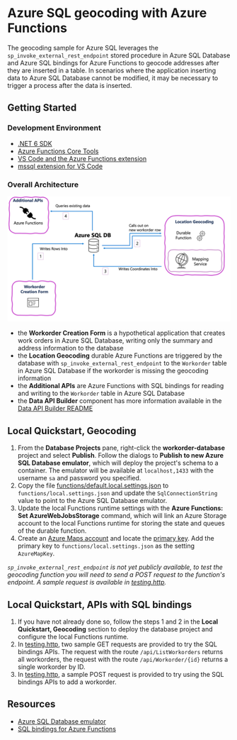 # Azure SQL geocoding with Azure Functions

The geocoding sample for Azure SQL leverages the `sp_invoke_external_rest_endpoint` stored procedure in Azure SQL Database and Azure SQL bindings for Azure Functions to geocode addresses after they are inserted in a table.  In scenarios where the application inserting data to Azure SQL Database cannot be modified, it may be necessary to trigger a process after the data is inserted. 


## Getting Started

### Development Environment

- [.NET 6 SDK](https://dotnet.microsoft.com/download/dotnet/6.0)
- [Azure Functions Core Tools](https://learn.microsoft.com/azure/azure-functions/functions-run-local#install-the-azure-functions-core-tools)
- [VS Code and the Azure Functions extension](https://marketplace.visualstudio.com/items?itemName=ms-azuretools.vscode-azurefunctions)
- [mssql extension for VS Code](https://marketplace.visualstudio.com/items?itemName=ms-mssql.mssql)


### Overall Architecture

![Architecture Diagram](./architecture.png)

- the **Workorder Creation Form** is a hypothetical application that creates work orders in Azure SQL Database, writing only the summary and address information to the database
- the **Location Geocoding** durable Azure Functions are triggered by the database with `sp_invoke_external_rest_endpoint` to the `Workorder` table in Azure SQL Database if the workorder is missing the geocoding information
- the **Additional APIs** are Azure Functions with SQL bindings for reading and writing to the `Workorder` table in Azure SQL Database
- the **Data API Builder** component has more information available in the [Data API Builder README](./data-api-builder/readme.md)

## Local Quickstart, Geocoding

1. From the **Database Projects** pane, right-click the **workorder-database** project and select **Publish**. Follow the dialogs to **Publish to new Azure SQL Database emulator**, which will deploy the project's schema to a container.  The emulator will be available at `localhost,1433` with the username `sa` and password you specified.
2. Copy the file [functions/default.local.settings.json](./functions/default.local.settings.json) to `functions/local.settings.json` and update the `SqlConnectionString` value to point to the Azure SQL Database emulator.
3. Update the local Functions runtime settings with the **Azure Functions: Set AzureWebJobsStorage** command, which will link an Azure Storage account to the local Functions runtime for storing the state and queues of the durable function.
4. Create an [Azure Maps account](https://learn.microsoft.com/azure/azure-maps/quick-demo-map-app#create-an-azure-maps-account) and locate the [primary key](https://learn.microsoft.com/azure/azure-maps/quick-demo-map-app#get-the-primary-key-for-your-account). Add the primary key to `functions/local.settings.json` as the setting `AzureMapKey`.

*`sp_invoke_external_rest_endpoint` is not yet publicly available, to test the geocoding function you will need to send a POST request to the function's endpoint. A sample request is available in [testing.http](testing.http).*


## Local Quickstart, APIs with SQL bindings

1. If you have not already done so, follow the steps 1 and 2 in the **Local Quickstart, Geocoding** section to deploy the database project and configure the local Functions runtime.
2. In [testing.http](testing.http), two sample GET requests are provided to try the SQL bindings APIs.  The request with the route `/api/ListWorkorders` returns all workorders, the request with the route `/api/Workorder/{id}` returns a single workorder by ID.
3. In [testing.http](testing.http), a sample POST request is provided to try using the SQL bindings APIs to add a workorder.


## Resources

- [Azure SQL Database emulator](https://aka.ms/azuredbemulator)
- [SQL bindings for Azure Functions](https://aka.ms/sqlbindings)
